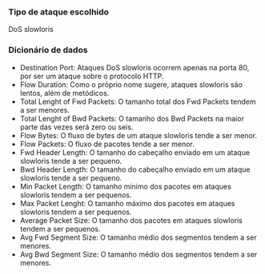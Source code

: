 ### Tipo de ataque escolhido
DoS slowloris
### Dicionário de dados
* Destination Port: Ataques DoS slowloris ocorrem apenas na porta 80, por ser um ataque sobre o
protocolo HTTP.
* Flow Duration: Como o próprio nome sugere, ataques slowloris são lentos, além de metódicos.
* Total Lenght of Fwd Packets: O tamanho total dos Fwd Packets tendem a ser menores.
* Total Lenght of Bwd Packets: O tamanho dos Bwd Packets na maior parte das vezes será zero ou seis.
* Flow Bytes: O fluxo de bytes de um ataque slowloris tende a ser menor.
* Flow Packets: O fluxo de pacotes tende a ser menor.
* Fwd Header Length: O tamanho do cabeçalho enviado em um ataque slowloris tende a ser pequeno.
* Bwd Header Length: O tamanho do cabeçalho enviado em um ataque slowloris tende a ser pequeno.
* Min Packet Length: O tamanho mínimo dos pacotes em ataques slowloris tendem a ser pequenos.
* Max Packet Lenght: O tamanho máximo dos pacotes em ataques slowloris tendem a ser pequenos.
* Average Packet Size: O tamanho dos pacotes em ataques slowloris tendem a ser pequenos.
* Avg Fwd Segment Size: O tamanho médio dos segmentos tendem a ser menores.
* Avg Bwd Segment Size: O tamanho médio dos segmentos tendem a ser menores.
